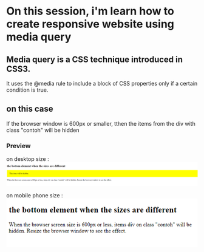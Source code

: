 # On this session, i'm learn how to create responsive website using media query

## Media query is a CSS technique introduced in CSS3.

It uses the @media rule to include a block of CSS properties only if a certain condition is true.

## on this case 
If the browser window is 600px or smaller, tthen the items from the div with class "contoh" will be hidden

### Preview 
on desktop size :
![Preview-desktop](./preview-1.png) 

on mobile phone size :
![Preview-mobile](./preview-2.png) 

